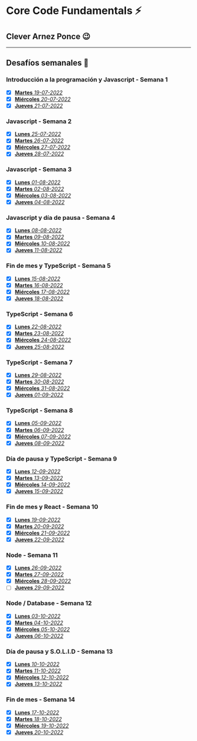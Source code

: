# Core Code Fundamentals :zap: 
## Clever Arnez Ponce  :wink:
---
## Desafíos semanales  :orange_book:

### Introducción a la programación y Javascript - Semana 1

- [x] [**Martes** *19-07-2022*](/Week1/Martes-19-07-22.md) 
- [x] [**Miércoles** *20-07-2022*](/Week1/Miércoles-20-07-22.md) 
- [x] [**Jueves** *21-07-2022*](/Week1/Jueves-21-07-22.md) 

### Javascript - Semana 2

- [x] [**Lunes** *25-07-2022*](/Week2/Lunes-25-07-22.md) 
- [x] [**Martes** *26-07-2022*](/Week2/Martes-26-07-22.md) 
- [x] [**Miércoles** *27-07-2022*](/Week2/Miércoles-27-07-22.md) 
- [x] [**Jueves** *28-07-2022*](/Week2/Jueves-28-07-22.md) 

### Javascript - Semana 3

- [x] [**Lunes** *01-08-2022*](/Week3/Lunes-01-08-22.md) 
- [x] [**Martes** *02-08-2022*](/Week3/Martes-02-08-22.md) 
- [x] [**Miércoles** *03-08-2022*](/Week3/Miércoles-03-08-22.md) 
- [x] [**Jueves** *04-08-2022*](/Week3/Jueves-04-08-22.md) 

### Javascript y día de pausa - Semana 4

- [x] [**Lunes** *08-08-2022*](/Week4/Lunes-08-08-22.md) 
- [x] [**Martes** *09-08-2022*](/Week4/Martes-09-08-22.md) 
- [x] [**Miércoles** *10-08-2022*](/Week4/Miércoles-10-08-22.md) 
- [x] [**Jueves** *11-08-2022*](/Week4/Jueves-11-08-22.md) 

### Fin de mes y TypeScript - Semana 5

- [x] [**Lunes** *15-08-2022*](/Week5/Lunes-15-08-22.md) 
- [x] [**Martes** *16-08-2022*](/Week5/Martes-16-08-22.md) 
- [x] [**Miércoles** *17-08-2022*](/Week5/Miércoles-17-08-22.md) 
- [x] [**Jueves** *18-08-2022*](/Week5/Jueves-18-08-22.md) 

### TypeScript - Semana 6

- [x] [**Lunes** *22-08-2022*](/Week6/Lunes-22-08-22.md) 
- [x] [**Martes** *23-08-2022*](/Week6/Martes-23-08-22.md) 
- [x] [**Miércoles** *24-08-2022*](/Week6/Miércoles-24-08-22.md) 
- [x] [**Jueves** *25-08-2022*](/Week6/Jueves-25-08-22.md) 

### TypeScript - Semana 7

- [x] [**Lunes** *29-08-2022*](/Week7/Lunes-29-08-22.md) 
- [x] [**Martes** *30-08-2022*](/Week7/Martes-30-08-22.md) 
- [x] [**Miércoles** *31-08-2022*](/Week7/Miércoles-31-08-22.md) 
- [x] [**Jueves** *01-09-2022*](/Week7/Jueves-01-09-22.md) 

### TypeScript - Semana 8

- [x] [**Lunes** *05-09-2022*](/Week8/Lunes-05-09-22.md) 
- [x] [**Martes** *06-09-2022*](/Week8/Martes-06-09-22.md) 
- [x] [**Miércoles** *07-09-2022*](/Week8/Miércoles-07-09-22.md) 
- [x] [**Jueves** *08-09-2022*](/Week8/Jueves-08-09-22.md) 

### Día de pausa y TypeScript - Semana 9

- [x] [**Lunes** *12-09-2022*](/Week9/Lunes-12-09-22.md) 
- [x] [**Martes** *13-09-2022*](/Week9/Martes-13-09-22.md) 
- [x] [**Miércoles** *14-09-2022*](/Week9/Miércoles-14-09-22.md) 
- [x] [**Jueves** *15-09-2022*](/Week9/Jueves-15-09-22.md) 

### Fin de mes y React - Semana 10

- [x] [**Lunes** *19-09-2022*](/Week10/Lunes-19-09-22.md) 
- [x] [**Martes** *20-09-2022*](/Week10/Martes-20-09-22.md) 
- [x] [**Miércoles** *21-09-2022*](/Week10/Miércoles-21-09-22.md) 
- [x] [**Jueves** *22-09-2022*](/Week10/Jueves-22-09-22.md) 

### Node - Semana 11

- [x] [**Lunes** *26-09-2022*](/Week11/Lunes-26-09-22.md) 
- [x] [**Martes** *27-09-2022*](/Week11/Martes-27-09-22.md) 
- [x] [**Miércoles** *28-09-2022*](/Week11/Miércoles-28-09-22.md) 
- [ ] [**Jueves** *29-09-2022*](/Week11/Jueves-29-09-22.md) 

### Node / Database - Semana 12

- [x] [**Lunes** *03-10-2022*](/Week12/Lunes-03-10-22.md) 
- [x] [**Martes** *04-10-2022*](/Week12/Martes-04-10-22.md) 
- [x] [**Miércoles** *05-10-2022*](/Week12/Miércoles-05-10-22.md) 
- [x] [**Jueves** *06-10-2022*](/Week12/Jueves-06-10-22.md)

### Día de pausa y S.O.L.I.D - Semana 13

- [x] [**Lunes** *10-10-2022*](/Week13/Lunes-10-10-22.md) 
- [x] [**Martes** *11-10-2022*](/Week13/Martes-11-10-22.md) 
- [x] [**Miércoles** *12-10-2022*](/Week13/Miércoles-12-10-22.md) 
- [x] [**Jueves** *13-10-2022*](/Week13/Jueves-13-10-22.md) 

### Fin de mes - Semana 14

- [x] [**Lunes** *17-10-2022*](/Week14/Lunes-17-10-22.md) 
- [x] [**Martes** *18-10-2022*](/Week14/Martes-18-10-22.md) 
- [x] [**Miércoles** *19-10-2022*](/Week14/Miércoles-19-10-22.md) 
- [x] [**Jueves** *20-10-2022*](/Week14/Jueves-20-10-22.md) 
